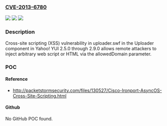 ### [CVE-2013-6780](https://cve.mitre.org/cgi-bin/cvename.cgi?name=CVE-2013-6780)
![](https://img.shields.io/static/v1?label=Product&message=n%2Fa&color=blue)
![](https://img.shields.io/static/v1?label=Version&message=n%2Fa&color=blue)
![](https://img.shields.io/static/v1?label=Vulnerability&message=n%2Fa&color=brighgreen)

### Description

Cross-site scripting (XSS) vulnerability in uploader.swf in the Uploader component in Yahoo! YUI 2.5.0 through 2.9.0 allows remote attackers to inject arbitrary web script or HTML via the allowedDomain parameter.

### POC

#### Reference
- http://packetstormsecurity.com/files/130527/Cisco-Ironport-AsyncOS-Cross-Site-Scripting.html

#### Github
No GitHub POC found.

